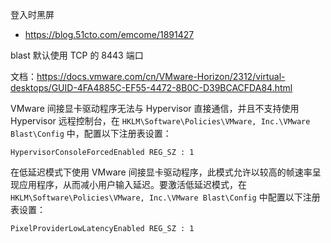 登入时黑屏

- <https://blog.51cto.com/emcome/1891427>

blast 默认使用 TCP 的 8443 端口

文档：<https://docs.vmware.com/cn/VMware-Horizon/2312/virtual-desktops/GUID-4FA4885C-EF55-4472-8B0C-D39BCACFDA84.html>

VMware 间接显卡驱动程序无法与 Hypervisor 直接通信，并且不支持使用 Hypervisor 远程控制台，在 `HKLM\Software\Policies\VMware, Inc.\VMware Blast\Config` 中，配置以下注册表设置：

```
HypervisorConsoleForcedEnabled REG_SZ : 1
```

在低延迟模式下使用 VMware 间接显卡驱动程序，此模式允许以较高的帧速率呈现应用程序，从而减小用户输入延迟。要激活低延迟模式，在 `HKLM\Software\Policies\VMware, Inc.\VMware Blast\Config` 中配置以下注册表设置：

```
PixelProviderLowLatencyEnabled REG_SZ : 1
```